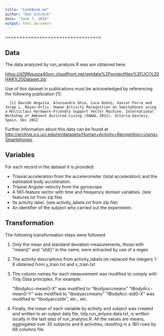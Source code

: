 ```yaml
---
title: "CodeBook.md"
author: "Dan Schreck"
date: "June 7, 2016"
output: html_document
---
```


==================================

## Data
The data analyzed by run_analysis.R was are obtained here:

https://d396qusza40orc.cloudfront.net/getdata%2Fprojectfiles%2FUCI%20HAR%20Dataset.zip

Use of this dataset in publications must be acknowledged by referencing the following publication [1]: 

      [1] Davide Anguita, Alessandro Ghio, Luca Oneto, Xavier Parra and Jorge L. Reyes-Ortiz. Human Activity Recognition on Smartphones using a Multiclass Hardware-Friendly Support Vector Machine. International Workshop of Ambient Assisted Living (IWAAL 2012). Vitoria-Gasteiz, Spain. Dec 2012

Further information about this data can be found at http://archive.ics.uci.edu/ml/datasets/Human+Activity+Recognition+Using+Smartphones.


## Variables
For each record in the dataset it is provided:

- Triaxial acceleration from the accelerometer (total acceleration) and the estimated body acceleration.
- Triaxial Angular velocity from the gyroscope.
- A 561-feature vector with time and frequency domain variables. (see features.txt from zip file)
- Its activity label. (see activity_labels.txt from zip file)
- An identifier of the subject who carried out the experiment. 


## Transformation
The following transformation steps were followed:

1. Only the mean and standard deviation measurements, those with "mean()" and "std()" in the name, were extracted by use of a regex.

2. The activity descriptions from activity_labels.txt replaced the integers 1-6 obtained from y_train.txt and x_train.txt

3. The column names for each measurement was modified to comply with Tidy Data principles. For example:

      "tBodyAcc-mean()-X" was modified to "tbodyaccmeanx" 
      "tBodyAcc-mean()-Y" was modified to "tbodyaccmeany"
      "tBodyAcc-std()-X" was modified to "tbodyaccstdx", 
      etc., etc.

4. Finally, the mean of each variable by activity and subject was created and written to an output data file, tidy.run_anlysis.data.txt, is written locally in the last step of run_analysis.R. All the values are means, aggregated over 30 subjects and 6 activities, resulting in a 180 rows by 68 columns file.
